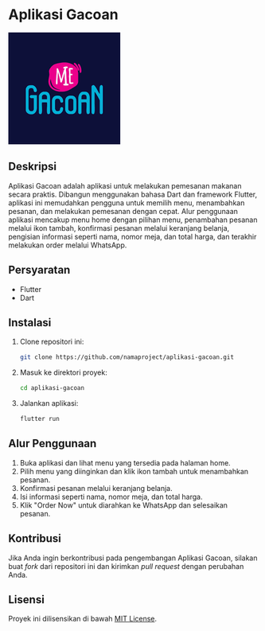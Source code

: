 # Aplikasi Gacoan

![Aplikasi Gacoan Logo](https://github.com/zulfachafidz/gacoan-apk/blob/main/assets/img/download.png)

## Deskripsi

Aplikasi Gacoan adalah aplikasi untuk melakukan pemesanan makanan secara praktis. Dibangun menggunakan bahasa Dart dan framework Flutter, aplikasi ini memudahkan pengguna untuk memilih menu, menambahkan pesanan, dan melakukan pemesanan dengan cepat. Alur penggunaan aplikasi mencakup menu home dengan pilihan menu, penambahan pesanan melalui ikon tambah, konfirmasi pesanan melalui keranjang belanja, pengisian informasi seperti nama, nomor meja, dan total harga, dan terakhir melakukan order melalui WhatsApp.

## Persyaratan

- Flutter
- Dart

## Instalasi

1. Clone repositori ini:

   ```bash
   git clone https://github.com/namaproject/aplikasi-gacoan.git
   ```

2. Masuk ke direktori proyek:

   ```bash
   cd aplikasi-gacoan
   ```

3. Jalankan aplikasi:

   ```bash
   flutter run
   ```

## Alur Penggunaan

1. Buka aplikasi dan lihat menu yang tersedia pada halaman home.
2. Pilih menu yang diinginkan dan klik ikon tambah untuk menambahkan pesanan.
3. Konfirmasi pesanan melalui keranjang belanja.
4. Isi informasi seperti nama, nomor meja, dan total harga.
5. Klik "Order Now" untuk diarahkan ke WhatsApp dan selesaikan pesanan.

## Kontribusi

Jika Anda ingin berkontribusi pada pengembangan Aplikasi Gacoan, silakan buat _fork_ dari repositori ini dan kirimkan _pull request_ dengan perubahan Anda.

## Lisensi

Proyek ini dilisensikan di bawah [MIT License](LICENSE).
